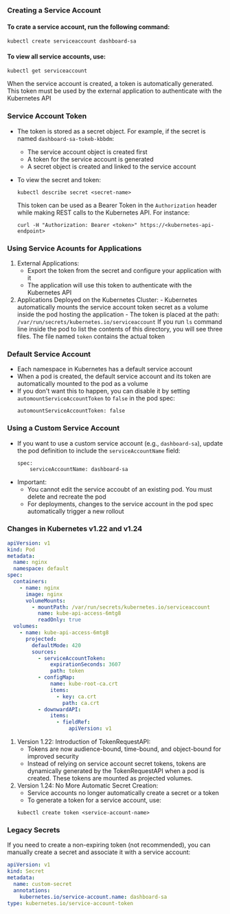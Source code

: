 ### Creating a Service Account

#### To crate a service account, run the following command:

```
kubectl create serviceaccount dashboard-sa
```

#### To view all service accounts, use:

```
kubectl get serviceaccount
```

When the service account is created, a token is automatically generated. This token must be used by the external application to authenticate with the Kubernetes API

### Service Account Token

- The token is stored as a secret object. For example, if the secret is named <code>dashboard-sa-tokeb-kbbdm</code>:

  - The service account object is created first
  - A token for the service account is generated
  - A secret object is created and linked to the service account

- To view the secret and token:
  ```
  kubectl describe secret <secret-name>
  ```
  This token can be used as a Bearer Token in the <code>Authorization</code> header while making REST calls to the Kubernetes API. For instance:
  ```
  curl -H "Authorization: Bearer <token>" https://<kubernetes-api-endpoint>
  ```

### Using Service Acounts for Applications

1. External Applications:
   - Export the token from the secret and configure your application with it
   - The application will use this token to authenticate with the Kubernetes API
2. Applications Deployed on the Kubernetes Cluster: - Kubernetes automatically mounts the service account token secret as a volume inside the pod hosting the application - The token is placed at the path:
   `   /var/run/secrets/kubernetes.io/serviceaccount`
   If you run <code>ls</code> command line inside the pod to list the contents of this directory, you will see three files. The file named <code>token</code> contains the actual token

### Default Service Account

- Each namespace in Kubernetes has a default service account
- When a pod is created, the default service account and its token are automatically mounted to the pod as a volume
- If you don't want this to happen, you can disable it by setting <code>automountServiceAccountToken</code> to <code>false</code> in the pod spec:
  ```
  automountServiceAccountToken: false
  ```

### Using a Custom Service Account

- If you want to use a custom service account (e.g., <code>dashboard-sa</code>), update the pod definition to include the <code>serviceAccountName</code> field:
  ```
  spec:
      serviceAccountName: dashboard-sa
  ```
- Important:
  - You cannot edit the service accoubt of an existing pod. You must delete and recreate the pod
  - For deployments, changes to the service account in the pod spec automatically trigger a new rollout

### Changes in Kubernetes v1.22 and v1.24

```yaml
apiVersion: v1
kind: Pod
metadata:
  name: nginx
  namespace: default
spec:
  containers:
    - name: nginx
      image: nginx
      volumeMounts:
        - mountPath: /var/run/secrets/kubernetes.io/serviceaccount
          name: kube-api-access-6mtg8
          readOnly: true
  volumes:
    - name: kube-api-access-6mtg8
      projected:
        defaultMode: 420
        sources:
          - serviceAccountToken:
              expirationSeconds: 3607
              path: token
          - configMap:
              name: kube-root-ca.crt
              items:
                - key: ca.crt
                  path: ca.crt
          - downwardAPI:
              items:
                - fieldRef:
                    apiVersion: v1
```

1. Version 1.22: Introduction of TokenRequestAPI:
   - Tokens are now audience-bound, time-bound, and object-bound for improved security
   - Instead of relying on service account secret tokens, tokens are dynamically generated by the TokenRequestAPI when a pod is created. These tokens are mounted as projected volumes.
2. Version 1.24: No More Automatic Secret Creation:
   - Service accounts no longer automatically create a secret or a token
   - To generate a token for a service account, use:
   ```
   kubectl create token <service-account-name>
   ```

### Legacy Secrets

If you need to create a non-expiring token (not recommended), you can manually create a secret and associate it with a service account:

```yaml
apiVersion: v1
kind: Secret
metadata:
  name: custom-secret
  annotations:
    kubernetes.io/service-account.name: dashboard-sa
type: kubernetes.io/service-account-token
```
